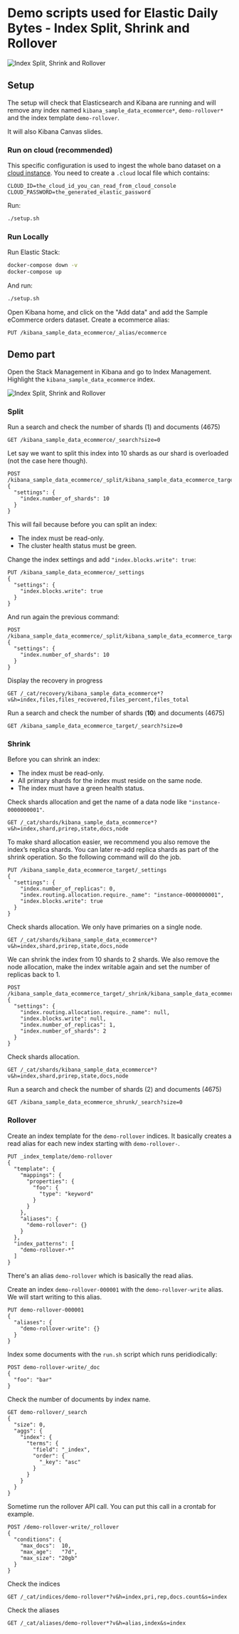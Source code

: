 # Demo scripts used for Elastic Daily Bytes - Index Split, Shrink and Rollover

![Index Split, Shrink and Rollover](images/00-talk.png "Index Split, Shrink and Rollover")

## Setup

The setup will check that Elasticsearch and Kibana are running and will remove any index named `kibana_sample_data_ecommerce*`, `demo-rollover*` and the index template `demo-rollover`.

It will also Kibana Canvas slides.

### Run on cloud (recommended)

This specific configuration is used to ingest the whole bano dataset on a [cloud instance](https://cloud.elastic.co).
You need to create a `.cloud` local file which contains:

```
CLOUD_ID=the_cloud_id_you_can_read_from_cloud_console
CLOUD_PASSWORD=the_generated_elastic_password
```

Run:

```sh
./setup.sh
```

### Run Locally

Run Elastic Stack:

```sh
docker-compose down -v
docker-compose up
```

And run:

```sh
./setup.sh
```

Open Kibana home, and click on the "Add data" and add the Sample eCommerce orders dataset.
Create a ecommerce alias:

```
PUT /kibana_sample_data_ecommerce/_alias/ecommerce
```

## Demo part

Open the Stack Management in Kibana and go to Index Management.
Highlight the `kibana_sample_data_ecommerce` index.

![Index Split, Shrink and Rollover](images/01-index-management.png "Index Split, Shrink and Rollover")

### Split

Run a search and check the number of shards (1) and documents (4675)

```
GET /kibana_sample_data_ecommerce/_search?size=0
```

Let say we want to split this index into 10 shards as our shard is overloaded (not the case here though).

```
POST /kibana_sample_data_ecommerce/_split/kibana_sample_data_ecommerce_target
{
  "settings": {
    "index.number_of_shards": 10
  }
}
```

This will fail because before you can split an index:

* The index must be read-only.
* The cluster health status must be green.

Change the index settings and add `"index.blocks.write": true`:

```
PUT /kibana_sample_data_ecommerce/_settings
{
  "settings": {
    "index.blocks.write": true
  }
}
```

And run again the previous command:

```
POST /kibana_sample_data_ecommerce/_split/kibana_sample_data_ecommerce_target
{
  "settings": {
    "index.number_of_shards": 10
  }
}
```

Display the recovery in progress

```
GET /_cat/recovery/kibana_sample_data_ecommerce*?v&h=index,files,files_recovered,files_percent,files_total
```

Run a search and check the number of shards (**10**) and documents (4675)

```
GET /kibana_sample_data_ecommerce_target/_search?size=0
```


### Shrink

Before you can shrink an index:

* The index must be read-only.
* All primary shards for the index must reside on the same node.
* The index must have a green health status.

Check shards allocation and get the name of a data node like `"instance-0000000001"`.

```
GET /_cat/shards/kibana_sample_data_ecommerce*?v&h=index,shard,prirep,state,docs,node
```

To make shard allocation easier, we recommend you also remove the index’s replica shards. You can later re-add replica shards as part of the shrink operation. So the following command will do the job.

```
PUT /kibana_sample_data_ecommerce_target/_settings
{
  "settings": {
    "index.number_of_replicas": 0,
    "index.routing.allocation.require._name": "instance-0000000001", 
    "index.blocks.write": true
  }
}
```

Check shards allocation. We only have primaries on a single node.

```
GET /_cat/shards/kibana_sample_data_ecommerce*?v&h=index,shard,prirep,state,docs,node
```

We can shrink the index from 10 shards to 2 shards. We also remove the node allocation, make the index writable again and set the number of replicas back to 1.

```
POST /kibana_sample_data_ecommerce_target/_shrink/kibana_sample_data_ecommerce_shrunk
{
  "settings": {
    "index.routing.allocation.require._name": null,
    "index.blocks.write": null,
    "index.number_of_replicas": 1,
    "index.number_of_shards": 2 
  }
}
```

Check shards allocation.

```
GET /_cat/shards/kibana_sample_data_ecommerce*?v&h=index,shard,prirep,state,docs,node
```

Run a search and check the number of shards (2) and documents (4675)

```
GET /kibana_sample_data_ecommerce_shrunk/_search?size=0
```

### Rollover

Create an index template for the `demo-rollover` indices. It basically creates a read alias for each new index starting with `demo-rollover-`.

```
PUT _index_template/demo-rollover
{
  "template": {
    "mappings": {
      "properties": {
        "foo": {
          "type": "keyword"
        }
      }
    },
    "aliases": {
      "demo-rollover": {}
    }
  },
  "index_patterns": [
    "demo-rollover-*"
  ]
}
```

There's an alias `demo-rollover` which is basically the read alias.

Create an index `demo-rollover-000001` with the `demo-rollover-write` alias. We will start writing to this alias.

```
PUT demo-rollover-000001
{
  "aliases": {
    "demo-rollover-write": {}
  }
}
```

Index some documents with the `run.sh` script which runs peridiodically:

```
POST demo-rollover-write/_doc
{
  "foo": "bar"
}
```

Check the number of documents by index name.

```
GET demo-rollover/_search
{
  "size": 0, 
  "aggs": {
    "index": {
      "terms": {
        "field": "_index",
        "order": {
          "_key": "asc"
        }
      }
    }
  }
}
```

Sometime run the rollover API call. You can put this call in a crontab for example.

```
POST /demo-rollover-write/_rollover
{
  "conditions": {
    "max_docs":  10,
    "max_age":   "7d",
    "max_size": "20gb"
  }
}
```

Check the indices

```
GET /_cat/indices/demo-rollover*?v&h=index,pri,rep,docs.count&s=index
```

Check the aliases

```
GET /_cat/aliases/demo-rollover*?v&h=alias,index&s=index
```
